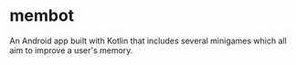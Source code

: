 # membot
An Android app built with Kotlin that includes several minigames which all aim to improve a user's memory.
